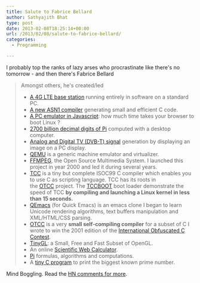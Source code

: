 ```yaml
---
title: Salute to Fabrice Bellard
author: Sathyajith Bhat
type: post
date: 2013-02-08T18:25:14+00:00
url: /2013/02/08/salute-to-fabrice-bellard/
categories:
  - Programming

---
```

I probably top the ranks of lazy arses who procrastinate like there's no tomorrow - and then there's Fabrice Bellard

> Amongst others, he's created/led
> 
>   * [A 4G LTE base station][1] running entirely in software on a standard PC.
>   * [A new ASN1 compiler][2] generating small and efficient C code.
>   * [A PC emulator in Javascript][3]: how much time takes your browser to boot Linux ?
>   * [2700 billion decimal digits of Pi][4] computed with a desktop computer.
>   * [Analog and Digital TV (DVB-T) signal][5] generation by displaying an image on a PC display.
>   * [QEMU][6] is a generic machine emulator and virtualizer.
>   * [FFMPEG][7], the Open Source Multimedia System. I launched this project in year 2000 and led it during several years.
>   * [TCC][8] is a tiny but complete ISOC99 C compiler which enables you to use C as scripting language. TCC has its roots in the [OTCC][9] project. The [TCCBOOT][10] boot loader demonstrate the speed of TCC **by compiling and launching a Linux kernel in less than 15 seconds.**
>   * [QEmacs][11] (for Quick Emacs) is an emacs clone I began to learn Unicode rendering algorithms, text buffers manipulation and XML/HTML/CSS parsing.
>   * [OTCC][9] is a very **small self-compiling compiler** for a subset of C I wrote to win the 2001 edition of the [International Obfuscated C Contest][12].
>   * [TinyGL][13]: a Small, Free and Fast Subset of OpenGL.
>   * An online [Scientific Web Calculator][14].
>   * [Pi][15] formulas, algorithms and computations.
>   * A [tiny C program][16] to print the biggest known prime number.

Mind Boggling. Read the <a href="https://news.ycombinator.com/item?id=5187585" target="_blank">HN comments for more</a>.

 [1]: https://bellard.org/lte/
 [2]: https://bellard.org/ffasn1/
 [3]: https://bellard.org/jslinux/
 [4]: https://bellard.org/pi/pi2700e9/
 [5]: https://bellard.org/dvbt/
 [6]: https://qemu.org/
 [7]: https://ffmpeg.org/
 [8]: https://bellard.org/tcc/
 [9]: https://bellard.org/otcc/
 [10]: https://bellard.org/tcc/tccboot.html
 [11]: https://bellard.org/qemacs/
 [12]: https://www.ioccc.org/
 [13]: https://bellard.org/TinyGL/
 [14]: https://numcalc.com/
 [15]: https://bellard.org/pi/
 [16]: https://bellard.org/mersenne.html
